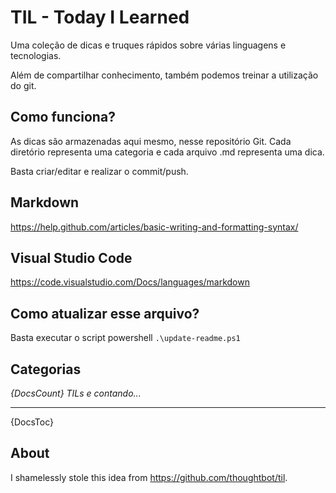 # TIL - Today I Learned

Uma coleção de dicas e truques rápidos sobre várias linguagens e tecnologias.

Além de compartilhar conhecimento, também podemos treinar a utilização do git.

## Como funciona?

As dicas são armazenadas aqui mesmo, nesse repositório Git. Cada diretório representa uma categoria e cada arquivo .md representa uma dica.

Basta criar/editar e realizar o commit/push.

## Markdown
https://help.github.com/articles/basic-writing-and-formatting-syntax/

## Visual Studio Code
https://code.visualstudio.com/Docs/languages/markdown

## Como atualizar esse arquivo?

Basta executar o script powershell `.\update-readme.ps1`

## Categorias

_{DocsCount} TILs e contando..._

---

{DocsToc}

## About

I shamelessly stole this idea from
https://github.com/thoughtbot/til.